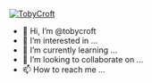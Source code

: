 [![TobyCroft](https://github-readme-stats.vercel.app/api?username=tobycroft&show_icons=true&theme=dark#gh-dark-mode-only)](#)

- 👋 Hi, I’m @tobycroft
- 👀 I’m interested in ...
- 🌱 I’m currently learning ...
- 💞️ I’m looking to collaborate on ...
- 📫 How to reach me ...

<!---
tobycroft/tobycroft is a ✨ special ✨ repository because its `README.md` (this file) appears on your GitHub profile.
You can click the Preview link to take a look at your changes.
--->
